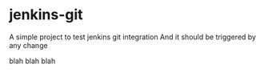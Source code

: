 # jenkins-git

A simple project to test jenkins git integration
And it should be triggered by any change

blah blah blah 
